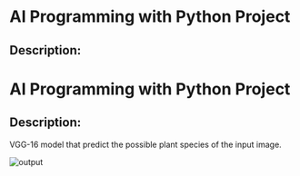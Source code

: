 # AI Programming with Python Project

## Description:
# AI Programming with Python Project

## Description:

VGG-16 model that predict the possible plant species of the input image. 

![output](https://github.com/marshall7m/udacity_plant_classifier/blob/master/Screen%20Shot%202019-05-27%20at%201.15.22%20PM.png)
